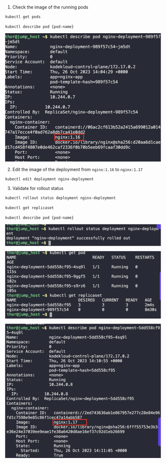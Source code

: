 1. Check the image of the running pods
```
kubectl get pods

kubectl describe pod {pod-name}
```

![](./img/1.png)

2. Edit the image of the deployment from `nginx:1.16` to `nginx:1.17`
```
kubectl edit deployment nginx-deployment
```

3. Validate for rollout status
```
kubectl rollout status deployment nginx-deployment

kubectl get replicaset

kubectl describe pod {pod-name}
```

![](./img/2.png)

![](./img/3.png)

![](./img/4.png)